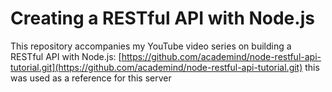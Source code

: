 # Creating a RESTful API with Node.js
This repository accompanies my YouTube video series on building a RESTful API with Node.js: [https://github.com/academind/node-restful-api-tutorial.git](https://github.com/academind/node-restful-api-tutorial.git)
 this was used as a reference for this server